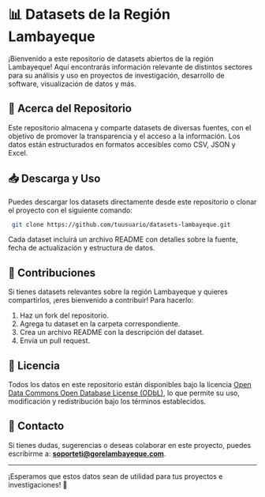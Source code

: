 # 📊 Datasets de la Región Lambayeque

¡Bienvenido a este repositorio de datasets abiertos de la región Lambayeque! Aquí encontrarás información relevante de distintos sectores para su análisis y uso en proyectos de investigación, desarrollo de software, visualización de datos y más.

## 📌 Acerca del Repositorio
Este repositorio almacena y comparte datasets de diversas fuentes, con el objetivo de promover la transparencia y el acceso a la información. Los datos están estructurados en formatos accesibles como CSV, JSON y Excel.
 
## 📥 Descarga y Uso
Puedes descargar los datasets directamente desde este repositorio o clonar el proyecto con el siguiente comando:

```bash
 git clone https://github.com/tuusuario/datasets-lambayeque.git
```

Cada dataset incluirá un archivo README con detalles sobre la fuente, fecha de actualización y estructura de datos.

## 📌 Contribuciones
Si tienes datasets relevantes sobre la región Lambayeque y quieres compartirlos, ¡eres bienvenido a contribuir! Para hacerlo:
1. Haz un fork del repositorio.
2. Agrega tu dataset en la carpeta correspondiente.
3. Crea un archivo README con la descripción del dataset.
4. Envía un pull request.

## 📄 Licencia
Todos los datos en este repositorio están disponibles bajo la licencia [Open Data Commons Open Database License (ODbL)](https://opendatacommons.org/licenses/odbl/), lo que permite su uso, modificación y redistribución bajo los términos establecidos.

## 📧 Contacto
Si tienes dudas, sugerencias o deseas colaborar en este proyecto, puedes escribirme a: **[soporteti@gorelambayeque.com](mailto:tu_email@example.com)**.

---

¡Esperamos que estos datos sean de utilidad para tus proyectos e investigaciones! 🚀

